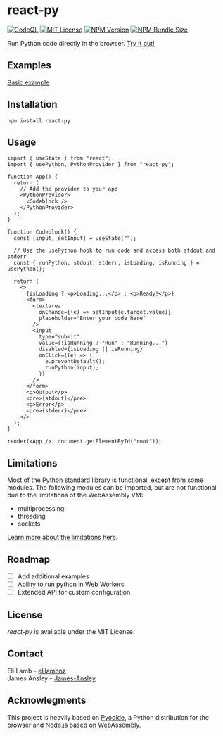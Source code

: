 # react-py

<!-- [![Build Status](https://img.shields.io/github/workflow/status/elilambnz/react-py/Tests?style=flat-square&label=Tests)](https://github.com/elilambnz/react-py/actions?query=workflow%3ATests+branch%3Amain) -->

[![CodeQL](https://img.shields.io/github/workflow/status/elilambnz/react-py/CodeQL?style=flat-square&label=CodeQL)](https://github.com/elilambnz/react-py/actions?query=workflow%3ACodeQL+branch%3Amain)
[![MIT License](https://img.shields.io/npm/l/react-py?style=flat-square)](https://github.com/elilambnz/react-py/blob/main/LICENSE.md)
[![NPM Version](https://img.shields.io/npm/v/react-py?style=flat-square)](https://www.npmjs.com/package/react-py)
[![NPM Bundle Size](https://img.shields.io/bundlephobia/min/react-py?style=flat-square)](https://bundlephobia.com/package/react-py)

Run Python code directly in the browser. [Try it out!](https://elilambnz.github.io/react-py)

## Examples

[Basic example](https://elilambnz.github.io/react-py/docs/examples/basic-example)

## Installation

```
npm install react-py
```

## Usage

```tsx
import { useState } from "react";
import { usePython, PythonProvider } from "react-py";

function App() {
  return (
    // Add the provider to your app
    <PythonProvider>
      <Codeblock />
    </PythonProvider>
  );
}

function Codeblock() {
  const [input, setInput] = useState("");

  // Use the usePython hook to run code and access both stdout and stderr
  const { runPython, stdout, stderr, isLoading, isRunning } = usePython();

  return (
    <>
      {isLoading ? <p>Loading...</p> : <p>Ready!</p>}
      <form>
        <textarea
          onChange={(e) => setInput(e.target.value)}
          placeholder="Enter your code here"
        />
        <input
          type="submit"
          value={!isRunning ? "Run" : "Running..."}
          disabled={isLoading || isRunning}
          onClick={(e) => {
            e.preventDefault();
            runPython(input);
          }}
        />
      </form>
      <p>Output</p>
      <pre>{stdout}</pre>
      <p>Error</p>
      <pre>{stderr}</pre>
    </>
  );
}

render(<App />, document.getElementById("root"));
```

## Limitations

Most of the Python standard library is functional, except from some modules. The following modules can be imported, but are not functional due to the limitations of the WebAssembly VM:

- multiprocessing
- threading
- sockets

[Learn more about the limitations here](https://pyodide.org/en/stable/usage/wasm-constraints.html).

## Roadmap

- [ ] Add additional examples
- [ ] Ability to run python in Web Workers
- [ ] Extended API for custom configuration

## License

_react-py_ is available under the MIT License.

## Contact

Eli Lamb - [elilambnz](https://github.com/elilambnz)  
James Ansley - [James-Ansley](https://github.com/James-Ansley)

## Acknowlegments

This project is heavily based on [Pyodide](https://pyodide.org/), a Python distribution for the browser and Node.js based on WebAssembly.
